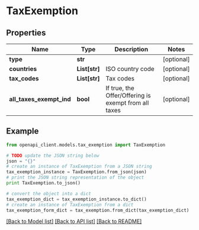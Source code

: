 # TaxExemption


## Properties
Name | Type | Description | Notes
------------ | ------------- | ------------- | -------------
**type** | **str** |  | [optional] 
**countries** | **List[str]** | ISO country code | [optional] 
**tax_codes** | **List[str]** | Tax codes | [optional] 
**all_taxes_exempt_ind** | **bool** | If true, the Offer/Offering is exempt from all taxes | [optional] 

## Example

```python
from openapi_client.models.tax_exemption import TaxExemption

# TODO update the JSON string below
json = "{}"
# create an instance of TaxExemption from a JSON string
tax_exemption_instance = TaxExemption.from_json(json)
# print the JSON string representation of the object
print TaxExemption.to_json()

# convert the object into a dict
tax_exemption_dict = tax_exemption_instance.to_dict()
# create an instance of TaxExemption from a dict
tax_exemption_form_dict = tax_exemption.from_dict(tax_exemption_dict)
```
[[Back to Model list]](../README.md#documentation-for-models) [[Back to API list]](../README.md#documentation-for-api-endpoints) [[Back to README]](../README.md)


